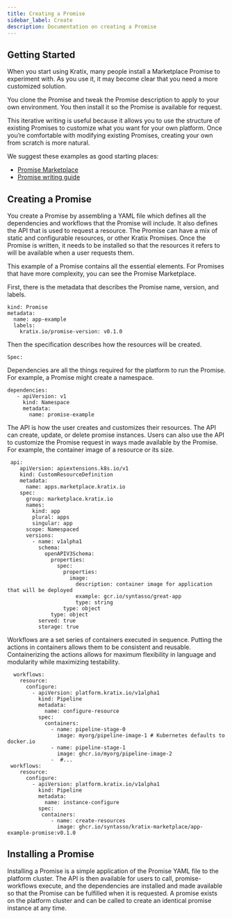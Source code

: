 ```yaml
---
title: Creating a Promise
sidebar_label: Create
description: Documentation on creating a Promise
---
```


## Getting Started
When you start using Kratix, many people install a Marketplace Promise to experiment with. As you use it, it may become clear that you need a more customized solution.

You clone the Promise and tweak the Promise description to apply to your own environment. You then install it so the Promise is available for request.

This iterative writing is useful because it allows you to use the structure of existing Promises to customize what you want for your own platform. Once you’re comfortable with modifying existing Promises, creating your own from scratch is more natural. 

We suggest these examples as good starting places:
- [Promise Marketplace](https://docs.kratix.io/marketplace)
- [Promise writing guide](../../../workshop/part-ii/writing-your-first-promise)

## Creating a Promise
You create a Promise by assembling a YAML file which defines all the dependencies and workflows that the Promise will include. It also defines the API that is used to request a resource. The Promise can have a mix of static and configurable resources, or other Kratix Promises. Once the Promise is written, it needs to be installed so that the resources it refers to will be available when a user requests them.

This example of a Promise contains all the essential elements. For Promises that have more complexity, you can see the Promise Marketplace. 

First, there is the metadata that describes the Promise name, version, and labels. 

```apiVersion: platform.kratix.io/v1alpha1
kind: Promise
metadata:
  name: app-example
  labels:
    kratix.io/promise-version: v0.1.0
```
Then the specification describes how the resources will be created.

```
Spec:
```

Dependencies are all the things required for the platform to run the Promise. For example, a Promise might create a namespace.

 ```
 dependencies:
    - apiVersion: v1
      kind: Namespace
      metadata:
        name: promise-example
```

The API is how the user creates and customizes their resources. The API can create, update, or delete promise instances. Users can also use the API to customize the Promise request in ways made available by the Promise. For example, the container image of a resource or its size. 

```
 api:
    apiVersion: apiextensions.k8s.io/v1
    kind: CustomResourceDefinition
    metadata:
      name: apps.marketplace.kratix.io
    spec:
      group: marketplace.kratix.io
      names:
        kind: app
        plural: apps
        singular: app
      scope: Namespaced
      versions:
        - name: v1alpha1
          schema:
            openAPIV3Schema:
              properties:
                spec:
                  properties:
                    image:
                      description: container image for application that will be deployed
                      example: gcr.io/syntasso/great-app
                      type: string
                  type: object
              type: object
          served: true
          storage: true
```

Workflows are a set series of containers executed in sequence. Putting the actions in containers allows them to be consistent and reusable. Containerizing the actions allows for maximum flexibility in language and modularity while maximizing testability.

```
  workflows:
    resource:
      configure:
        - apiVersion: platform.kratix.io/v1alpha1
          kind: Pipeline
          metadata:
            name: configure-resource
          spec:
            containers:
              - name: pipeline-stage-0
                image: myorg/pipeline-image-1 # Kubernetes defaults to docker.io
              - name: pipeline-stage-1
                image: ghcr.io/myorg/pipeline-image-2
              -  #...
 workflows:
    resource:
      configure:
        - apiVersion: platform.kratix.io/v1alpha1
          kind: Pipeline
          metadata:
            name: instance-configure
          spec:
           containers:
              - name: create-resources
                image: ghcr.io/syntasso/kratix-marketplace/app-example-promise:v0.1.0
```

## Installing a Promise

Installing a Promise is a simple application of the Promise YAML file to the platform cluster. The API is then available for users to call, promise-workflows execute, and the dependencies are installed and made available so that the Promise can be fulfilled when it is requested. A promise exists on the platform cluster and can be called to create an identical promise instance at any time.
